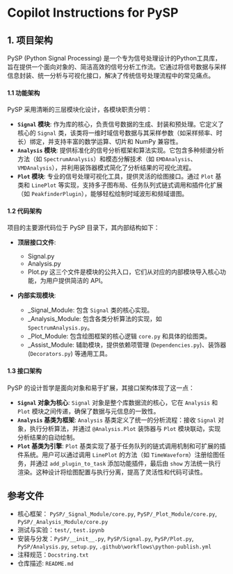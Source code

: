 # Copilot Instructions for PySP

## 1. 项目架构

PySP (Python Signal Processing) 是一个专为信号处理设计的Python工具库，旨在提供一个面向对象的、简洁高效的信号分析工作流。它通过将信号数据与采样信息封装、统一分析与可视化接口，解决了传统信号处理流程中的常见痛点。

#### **1.1 功能架构**

PySP 采用清晰的三层模块化设计，各模块职责分明：

*   **`Signal` 模块**: 作为库的核心，负责信号数据的生成、封装和预处理。它定义了核心的 `Signal` 类，该类将一维时域信号数据与其采样参数（如采样频率、时长）绑定，并支持丰富的数学运算、切片和 NumPy 兼容性。
*   **`Analysis` 模块**: 提供标准化的信号分析框架和算法实现。它包含多种频谱分析方法（如 `SpectrumAnalysis`）和模态分解技术（如 `EMDAnalysis`、`VMDAnalysis`），并利用装饰器模式简化了分析结果的可视化流程。
*   **`Plot` 模块**: 专业的信号处理可视化工具，提供灵活的绘图接口。通过 `Plot` 基类和 `LinePlot` 等实现，支持多子图布局、任务队列式链式调用和插件化扩展（如 `PeakfinderPlugin`），能够轻松绘制时域波形和频域谱图。

#### **1.2 代码架构**

项目的主要源代码位于 PySP 目录下，其内部结构如下：

*   **顶层接口文件**:
    *   Signal.py
    *   Analysis.py
    *   Plot.py
    这三个文件是模块的公共入口，它们从对应的内部模块导入核心功能，为用户提供简洁的 API。

*   **内部实现模块**:
    *   _Signal_Module: 包含 `Signal` 类的核心实现。
    *   _Analysis_Module: 包含各类分析算法的实现，如 `SpectrumAnalysis.py`。
    *   _Plot_Module: 包含绘图框架的核心逻辑 `core.py` 和具体的绘图类。
    *   _Assist_Module: 辅助模块，提供依赖项管理 (`Dependencies.py`)、装饰器 (`Decorators.py`) 等通用工具。

#### **1.3 接口架构**

PySP 的设计哲学是面向对象和易于扩展，其接口架构体现了这一点：

*   **`Signal` 对象为核心**: `Signal` 对象是整个库数据流的核心，它在 `Analysis` 和 `Plot` 模块之间传递，确保了数据与元信息的一致性。
*   **`Analysis` 基类为框架**: `Analysis` 基类定义了统一的分析流程：接收 `Signal` 对象，执行分析算法，并通过 `@Analysis.Plot` 装饰器与 `Plot` 模块联动，实现分析结果的自动绘制。
*   **`Plot` 基类为引擎**: `Plot` 基类实现了基于任务队列的链式调用机制和可扩展的插件系统。用户可以通过调用 `LinePlot` 的方法（如 `TimeWaveform`）注册绘图任务，并通过 `add_plugin_to_task` 添加功能插件，最后由 `show` 方法统一执行渲染。这种设计将绘图配置与执行分离，提高了灵活性和代码可读性。

## 参考文件

- 核心框架： `PySP/_Signal_Module/core.py`, `PySP/_Plot_Module/core.py`, `PySP/_Analysis_Module/core.py`
- 测试与实验：`test/`, `test.ipynb`
- 安装与分发：`PySP/__init__.py`, `PySP/Signal.py`, `PySP/Plot.py`, `PySP/Analysis.py`, `setup.py`, `.github\workflows\python-publish.yml`
- 注释规范：`Docstring.txt`
- 仓库描述: `README.md`
